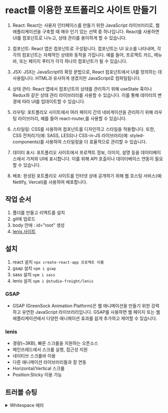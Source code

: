 # react를 이용한 포트폴리오 사이트 만들기

1. React: React는 사용자 인터페이스를 만들기 위한 JavaScript 라이브러리로, 웹 애플리케이션을 구축할 때 매우 인기 있는 선택 중 하나입니다. React를 사용하면 UI를 컴포넌트로 나누고, 상태 관리를 용이하게 할 수 있습니다.

2. 컴포넌트: React 앱은 컴포넌트로 구성됩니다. 컴포넌트는 UI 요소를 나타내며, 각각의 컴포넌트는 자체적인 상태와 동작을 가집니다. 예를 들어, 프로젝트 카드, 메뉴 바, 또는 페이지 푸터가 각각 하나의 컴포넌트가 될 수 있습니다.

3. JSX: JSX는 JavaScript의 확장 문법으로, React 컴포넌트에서 UI를 정의하는 데 사용됩니다. HTML과 유사하게 생겼지만 JavaScript로 컴파일됩니다.

4. 상태 관리: React 앱에서 컴포넌트의 상태를 관리하기 위해 useState 훅이나 Redux와 같은 상태 관리 라이브러리를 사용할 수 있습니다. 이를 통해 데이터의 변경에 따라 UI를 업데이트할 수 있습니다.

5. 라우팅: 포트폴리오 사이트에서 여러 페이지 간의 네비게이션을 관리하기 위해 라우팅 라이브러리, 예를 들어 react-router,를 사용할 수 있습니다.

6. 스타일링: CSS를 사용하여 컴포넌트를 디자인하고 스타일을 적용합니다. 또한, CSS 전처리기(예: SASS, LESS)나 CSS-in-JS 라이브러리(예: styled-components)를 사용하여 스타일링을 더 효율적으로 관리할 수 있습니다.

7. 데이터 표시: 포트폴리오 사이트에서 프로젝트 정보, 이미지, 설명 등을 데이터베이스에서 가져와 UI에 표시합니다. 이를 위해 API 호출이나 데이터베이스 연동이 필요할 수 있습니다.

8. 배포: 완성된 포트폴리오 사이트를 인터넷 상에 공개하기 위해 웹 호스팅 서비스(예: Netlify, Vercel)를 사용하여 배포합니다.

## 작업 순서

1. 폴더를 만들고 리액트를 설치
2. git에 업로드
3. body 안에 : id="root" 생성
4. [lenis 사이트](https://github.com/studio-freight/lenis)

## 설치

1. react 설치 `npx create-react-app 프로젝트 이름`
2. gsap 설치 `npm i gsap`
3. sass 설치 `npm i sass`
4. lenis 설치 `npm i @studio-freight/lenis`

### GSAP

- GSAP (GreenSock Animation Platform)은 웹 애니메이션을 만들기 위한 강력하고 유연한 JavaScript 라이브러리입니다. GSAP를 사용하면 웹 페이지 또는 웹 애플리케이션에서 다양한 애니메이션 효과를 쉽게 추가하고 제어할 수 있습니다.

### lenis

- 경량(~3KB), 빠른 스크롤을 지원하는 오픈소스
- 메인쓰레드에서 스크롤 실행, 접근성 지원
- 네이티브 스크롤바 이용
- 다른 애니메이션 라이브러리들과 잘 연동
- Horizontal/Vertical 스크롤
- Position:Sticky 이용 가능

## 트러블 슈팅

<details>
<summary>Whitespace 에러</summary>

<!-- summary 아래 한칸 공백 두어야함 -->

## Whitespace 에러(해결) : push 중 warning

[해결!](https://velog.io/@wnguswn7/Git-Bash-warning-in-the-working-copy-of-.gitignore-LF-will-be-replaced-by-CRLF-the-next-time-Git-touches-it)  
Git의 core.autocrlf 라는 기능을 켜서 이를 자동 변환 해주도록 하면 된다.

- `git config --global core.autocrlf true` // 시스템 전체에 적용
- `git config core.autocrlf true` // 해당 프로젝트에만 적용
</details>
